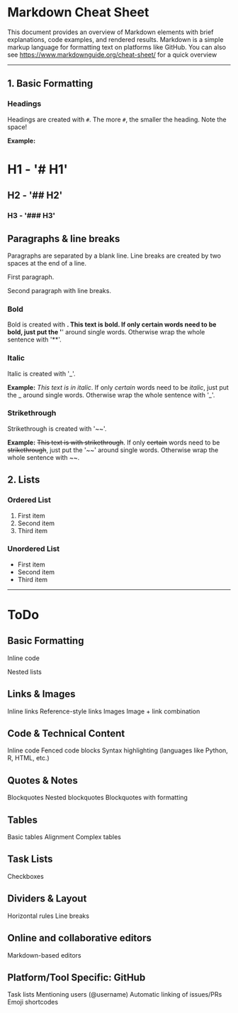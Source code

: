 # Markdown Cheat Sheet

This document provides an overview of Markdown elements with brief explanations, code examples, and rendered results.
Markdown is a simple markup language for formatting text on platforms like GitHub.
You can also see https://www.markdownguide.org/cheat-sheet/ for a quick overview

---

## 1. Basic Formatting

### Headings
Headings are created with `#`. The more `#`, the smaller the heading. Note the space!

**Example:**
# H1 - '# H1'
## H2 - '## H2'
### H3 - '### H3'

## Paragraphs & line breaks
Paragraphs are separated by a blank line.
Line breaks are created by two spaces at the end of a line.

First paragraph.

Second paragraph with line breaks.


### Bold
Bold is created with **.
**This text is bold**. If only **certain** words need to be **bold**, just put the '**' around single words. Otherwise wrap the whole sentence with '**'.

### Italic
Italic is created with '_'. 

**Example:**
_This text is in italic_. If only _certain_ words need to be _italic_, just put the _ around single words. Otherwise wrap the whole sentence with '_'.

### Strikethrough
Strikethrough is created with '~~'.

**Example:**
~~This text is with strikethrough~~. If only ~~certain~~ words need to be ~~strikethrough~~, just put the '~~' around single words. Otherwise wrap the whole sentence with ~~.

## 2. Lists
### Ordered List

1. First item
2. Second item
3. Third item

### Unordered List

- First item
- Second item
- Third item

--- 
# ToDo

## Basic Formatting



Inline code


Nested lists

## Links & Images
Inline links
Reference-style links
Images
Image + link combination

## Code & Technical Content
Inline code
Fenced code blocks
Syntax highlighting (languages like Python, R, HTML, etc.)

## Quotes & Notes
Blockquotes
Nested blockquotes
Blockquotes with formatting

## Tables
Basic tables
Alignment
Complex tables

## Task Lists
Checkboxes

## Dividers & Layout
Horizontal rules
Line breaks

## Online and collaborative editors
Markdown-based editors

## Platform/Tool Specific: GitHub
Task lists
Mentioning users (@username)
Automatic linking of issues/PRs
Emoji shortcodes
